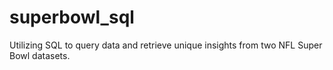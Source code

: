 # superbowl_sql
Utilizing SQL to query data and retrieve unique insights from two NFL Super Bowl datasets.
